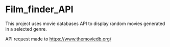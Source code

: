 # Film_finder_API
This project uses movie databases API to display random movies generated in a selected genre.


API request made to https://www.themoviedb.org/
